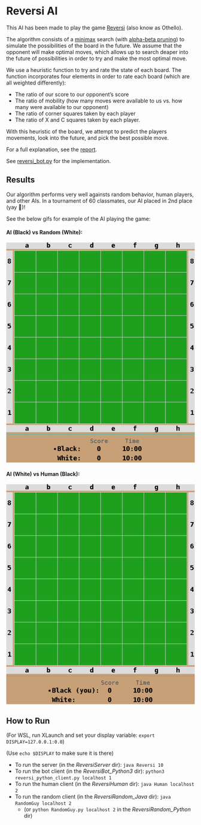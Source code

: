 # Reversi AI

This AI has been made to play the game [Reversi](https://en.wikipedia.org/wiki/Reversi) (also know as Othello).

The algorithm consists of a [minimax](https://en.wikipedia.org/wiki/Minimax) search (with [alpha-beta pruning](https://en.wikipedia.org/wiki/Alpha%E2%80%93beta_pruning)) to simulate the possibilities of the board in the future.
We assume that the opponent will make optimal moves, which allows up to search deaper into the future of possibilities in order to try and make the most optimal move.

We use a heuristic function to try and rate the state of each board.
The function incorporates four elements in order to rate each board (which are all weighted differently):
- The ratio of our score to our opponent’s score
- The ratio of mobility (how many moves were available to us vs. how many were
available to our opponent)
- The ratio of corner squares taken by each player
- The ratio of X and C squares taken by each player.

With this heuristic of the board, we attempt to predict the players movements, look into the future, and pick the best possible move.

For a full explanation, see the [report](Reversi%20Artificial%20Intelligence%20Writeup.pdf).

See [reversi_bot.py](ReversiBot_Python3/reversi_bot.py) for the implementation.

## Results

Our algorithm performs very well againsts random behavior, human players, and other AIs.
In a tournament of 60 classmates, our AI placed in 2nd place (yay 🎉)!

See the below gifs for example of the AI playing the game:

#### AI (Black)  vs Random (White):
![](gifs/AIvsRandom1.gif)

#### AI (White) vs Human (Black):
![](gifs/AIvsHuman.gif)

## How to Run

(For WSL, run XLaunch and set your display variable: `export DISPLAY=127.0.0.1:0.0`)

(Use `echo $DISPLAY` to make sure it is there)

- To run the server (in the _ReversiServer_ dir): `java Reversi 10`
- To run the bot client (in the _ReversiBot_Python3_ dir): `python3 reversi_python_client.py localhost 1`
- To run the human client (in the _ReversiHuman_ dir): `java Human localhost 2`
- To run the random client (in the _ReversiRandom_Java_ dir): `java RandomGuy localhost 2`
  - (or `python RandomGuy.py localhost 2` in the _ReversiRandom_Python_ dir)
